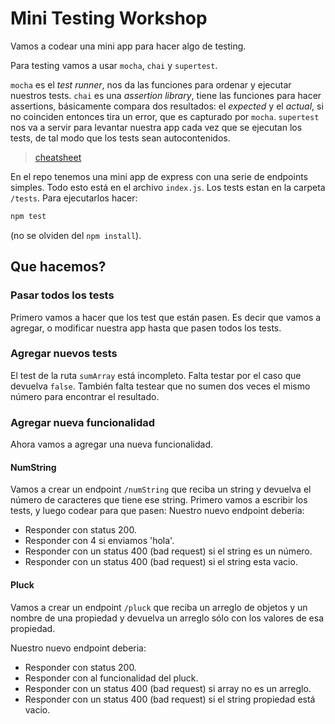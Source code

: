 # Mini Testing Workshop

Vamos a codear una mini app para hacer algo de testing.

Para testing vamos a usar `mocha`, `chai` y `supertest`.

`mocha` es el _test runner_, nos da las funciones para ordenar y ejecutar nuestros tests.
`chai` es una _assertion library_, tiene las funciones para hacer assertions, básicamente compara dos resultados: el _expected_ y el _actual_, si no coinciden entonces tira un error, que es capturado por `mocha`.
`supertest` nos va a servir para levantar nuestra app cada vez que se ejecutan los tests, de tal modo que los tests sean autocontenidos.

> [cheatsheet](https://github.com/Euricom/training-workshop-JS-VUE-2017Q1/blob/master/slides/unit-tests.md)

En el repo tenemos una mini app de express con una serie de endpoints simples. Todo esto está en el archivo `index.js`.
Los tests estan en la carpeta `/tests`. Para ejecutarlos hacer:

```bash
npm test
```

(no se olviden del `npm install`).

## Que hacemos?

### Pasar todos los tests

Primero vamos a hacer que los test que están pasen. Es decir que vamos a agregar, o modificar nuestra app hasta que pasen todos los tests.

### Agregar nuevos tests

El test de la ruta `sumArray` está incompleto. Falta testar por el caso que devuelva `false`. También falta testear que no sumen dos veces el mismo número para encontrar el resultado.

### Agregar nueva funcionalidad

Ahora vamos a agregar una nueva funcionalidad.

#### NumString

Vamos a crear un endpoint `/numString` que reciba un string y devuelva el número de caracteres que tiene ese string.
Primero vamos a escribir los tests, y luego codear para que pasen:
Nuestro nuevo endpoint deberia:

* Responder con status 200.
* Responder con 4 si enviamos 'hola'.
* Responder con un status 400 (bad request) si el string es un número.
* Responder con un status 400 (bad request) si el string esta vacio.

#### Pluck

Vamos a crear un endpoint `/pluck` que reciba un arreglo de objetos y un nombre de una propiedad y devuelva un arreglo sólo con los valores de esa propiedad.

Nuestro nuevo endpoint deberia:

* Responder con status 200.
* Responder con al funcionalidad del pluck.
* Responder con un status 400 (bad request) si array no es un arreglo.
* Responder con un status 400 (bad request) si el string propiedad está vacio.